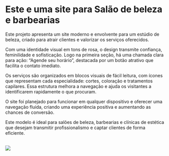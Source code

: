 <h1>Este e uma site para Salão de beleza e barbearias</h1>
<p>Este projeto apresenta um site moderno e envolvente para um estúdio de beleza, criado para atrair clientes e valorizar os serviços oferecidos.

Com uma identidade visual em tons de rosa, o design transmite confiança, feminilidade e sofisticação. Logo na primeira seção, há uma chamada clara para ação: “Agende seu horário”, destacada por um botão atrativo que facilita o contato imediato.

Os serviços são organizados em blocos visuais de fácil leitura, com ícones que representam cada especialidade: cortes, coloração e tratamentos capilares. Essa estrutura melhora a navegação e ajuda os visitantes a identificarem rapidamente o que procuram.

O site foi planejado para funcionar em qualquer dispositivo e oferecer uma navegação fluida, criando uma experiência positiva e aumentando as chances de conversão.

Este modelo é ideal para salões de beleza, barbearias e clínicas de estética que desejam transmitir profissionalismo e captar clientes de forma eficiente.</p>
<br>
<img src = "https://github.com/Uriel303/BetSync/blob/main/img/Sal%C3%A3o%20e%20Barbearia.png?raw=true">
